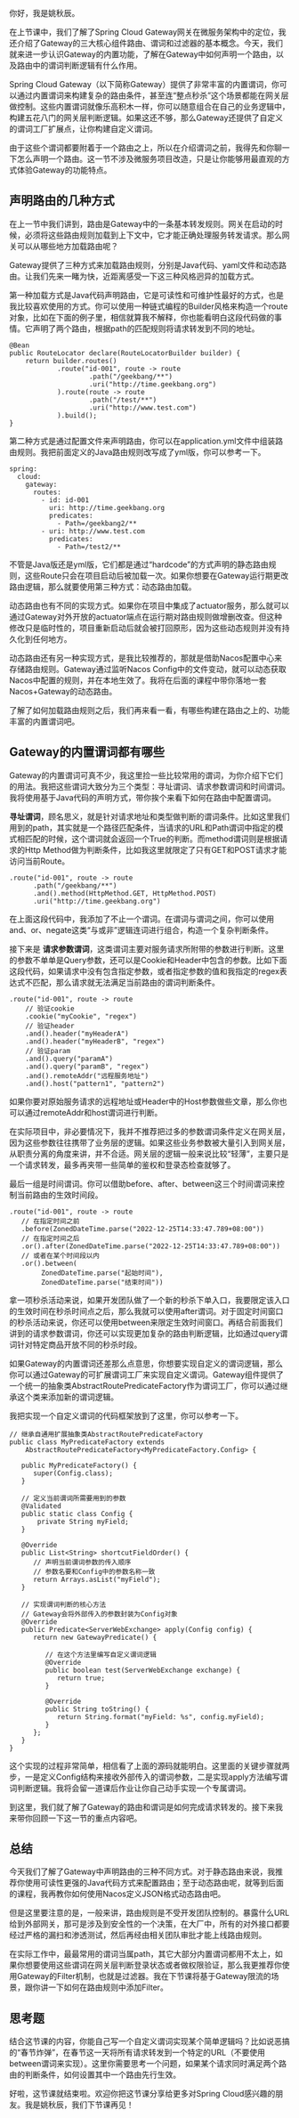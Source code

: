 你好，我是姚秋辰。

在上节课中，我们了解了Spring Cloud Gateway网关在微服务架构中的定位，我还介绍了Gateway的三大核心组件路由、谓词和过滤器的基本概念。今天，我们就来进一步认识Gateway的内置功能，了解在Gateway中如何声明一个路由，以及路由中的谓词判断逻辑有什么作用。

Spring Cloud Gateway（以下简称Gateway）提供了非常丰富的内置谓词，你可以通过内置谓词来构建复杂的路由条件，甚至连“整点秒杀”这个场景都能在网关层做控制。这些内置谓词就像乐高积木一样，你可以随意组合在自己的业务逻辑中，构建五花八门的网关层判断逻辑。如果这还不够，那么Gateway还提供了自定义的谓词工厂扩展点，让你构建自定义谓词。

由于这些个谓词都要附着于一个路由之上，所以在介绍谓词之前，我得先和你聊一下怎么声明一个路由。这一节不涉及微服务项目改造，只是让你能够用最直观的方式体验Gateway的功能特点。

## 声明路由的几种方式

在上一节中我们讲到，路由是Gateway中的一条基本转发规则。网关在启动的时候，必须将这些路由规则加载到上下文中，它才能正确处理服务转发请求。那么网关可以从哪些地方加载路由呢？

Gateway提供了三种方式来加载路由规则，分别是Java代码、yaml文件和动态路由。让我们先来一睹为快，近距离感受一下这三种风格迥异的加载方式。

第一种加载方式是Java代码声明路由，它是可读性和可维护性最好的方式，也是我比较喜欢使用的方式。你可以使用一种链式编程的Builder风格来构造一个route对象，比如在下面的例子里，相信就算我不解释，你也能看明白这段代码做的事情。它声明了两个路由，根据path的匹配规则将请求转发到不同的地址。

```plain
@Bean
public RouteLocator declare(RouteLocatorBuilder builder) {
    return builder.routes()
            .route("id-001", route -> route
                    .path("/geekbang/**")
                    .uri("http://time.geekbang.org")
            ).route(route -> route
                    .path("/test/**")
                    .uri("http://www.test.com")
            ).build();
}

```

第二种方式是通过配置文件来声明路由，你可以在application.yml文件中组装路由规则。我把前面定义的Java路由规则改写成了yml版，你可以参考一下。

```plain
spring:
  cloud:
    gateway:
      routes:
        - id: id-001
          uri: http://time.geekbang.org
          predicates:
            - Path=/geekbang2/**
        - uri: http://www.test.com
          predicates:
            - Path=/test2/**

```

不管是Java版还是yml版，它们都是通过“hardcode”的方式声明的静态路由规则，这些Route只会在项目启动后被加载一次。如果你想要在Gateway运行期更改路由逻辑，那么就要使用第三种方式：动态路由加载。

动态路由也有不同的实现方式。如果你在项目中集成了actuator服务，那么就可以通过Gateway对外开放的actuator端点在运行期对路由规则做增删改查。但这种修改只是临时性的，项目重新启动后就会被打回原形，因为这些动态规则并没有持久化到任何地方。

动态路由还有另一种实现方式，是我比较推荐的，那就是借助Nacos配置中心来存储路由规则。Gateway通过监听Nacos Config中的文件变动，就可以动态获取Nacos中配置的规则，并在本地生效了。我将在后面的课程中带你落地一套Nacos+Gateway的动态路由。

了解了如何加载路由规则之后，我们再来看一看，有哪些构建在路由之上的、功能丰富的内置谓词吧。

## Gateway的内置谓词都有哪些

Gateway的内置谓词可真不少，我这里捡一些比较常用的谓词，为你介绍下它们的用法。我把这些谓词大致分为三个类型：寻址谓词、请求参数谓词和时间谓词。我将使用基于Java代码的声明方式，带你挨个来看下如何在路由中配置谓词。

**寻址谓词**，顾名思义，就是针对请求地址和类型做判断的谓词条件。比如这里我们用到的path，其实就是一个路径匹配条件，当请求的URL和Path谓词中指定的模式相匹配的时候，这个谓词就会返回一个True的判断。而method谓词则是根据请求的Http Method做为判断条件，比如我这里就限定了只有GET和POST请求才能访问当前Route。

```plain
.route("id-001", route -> route
      .path("/geekbang/**")
      .and().method(HttpMethod.GET, HttpMethod.POST)
      .uri("http://time.geekbang.org")

```

在上面这段代码中，我添加了不止一个谓词。在谓词与谓词之间，你可以使用and、or、negate这类“与或非”逻辑连词进行组合，构造一个复杂判断条件。

接下来是 **请求参数谓词**，这类谓词主要对服务请求所附带的参数进行判断。这里的参数不单单是Query参数，还可以是Cookie和Header中包含的参数。比如下面这段代码，如果请求中没有包含指定参数，或者指定参数的值和我指定的regex表达式不匹配，那么请求就无法满足当前路由的谓词判断条件。

```plain
.route("id-001", route -> route
    // 验证cookie
    .cookie("myCookie", "regex")
    // 验证header
    .and().header("myHeaderA")
    .and().header("myHeaderB", "regex")
    // 验证param
    .and().query("paramA")
    .and().query("paramB", "regex")
    .and().remoteAddr("远程服务地址")
    .and().host("pattern1", "pattern2")

```

如果你要对原始服务请求的远程地址或Header中的Host参数做些文章，那么你也可以通过remoteAddr和host谓词进行判断。

在实际项目中，非必要情况下，我并不推荐把过多的参数谓词条件定义在网关层，因为这些参数往往携带了业务层的逻辑。如果这些业务参数被大量引入到网关层，从职责分离的角度来讲，并不合适。网关层的逻辑一般来说比较“轻薄”，主要只是一个请求转发，最多再夹带一些简单的鉴权和登录态检查就够了。

最后一组是时间谓词。你可以借助before、after、between这三个时间谓词来控制当前路由的生效时间段。

```plain
.route("id-001", route -> route
   // 在指定时间之前
   .before(ZonedDateTime.parse("2022-12-25T14:33:47.789+08:00"))
   // 在指定时间之后
   .or().after(ZonedDateTime.parse("2022-12-25T14:33:47.789+08:00"))
   // 或者在某个时间段以内
   .or().between(
        ZonedDateTime.parse("起始时间"),
        ZonedDateTime.parse("结束时间"))

```

拿一项秒杀活动来说，如果开发团队做了一个新的秒杀下单入口，我要限定该入口的生效时间在秒杀时间点之后，那么我就可以使用after谓词。对于固定时间窗口的秒杀活动来说，你还可以使用between来限定生效时间窗口。再结合前面我们讲到的请求参数谓词，你还可以实现更加复杂的路由判断逻辑，比如通过query谓词针对特定商品开放不同的秒杀时段。

如果Gateway的内置谓词还差那么点意思，你想要实现自定义的谓词逻辑，那么你可以通过Gateway的可扩展谓词工厂来实现自定义谓词。Gateway组件提供了一个统一的抽象类AbstractRoutePredicateFactory作为谓词工厂，你可以通过继承这个类来添加新的谓词逻辑。

我把实现一个自定义谓词的代码框架放到了这里，你可以参考一下。

```plain
// 继承自通用扩展抽象类AbstractRoutePredicateFactory
public class MyPredicateFactory extends
    AbstractRoutePredicateFactory<MyPredicateFactory.Config> {

   public MyPredicateFactory() {
      super(Config.class);
   }

   // 定义当前谓词所需要用到的参数
   @Validated
   public static class Config {
       private String myField;
   }

   @Override
   public List<String> shortcutFieldOrder() {
      // 声明当前谓词参数的传入顺序
      // 参数名要和Config中的参数名称一致
      return Arrays.asList("myField");
   }

   // 实现谓词判断的核心方法
   // Gateway会将外部传入的参数封装为Config对象
   @Override
   public Predicate<ServerWebExchange> apply(Config config) {
      return new GatewayPredicate() {

         // 在这个方法里编写自定义谓词逻辑
         @Override
         public boolean test(ServerWebExchange exchange) {
            return true;
         }

         @Override
         public String toString() {
            return String.format("myField: %s", config.myField);
         }
      };
   }
}

```

这个实现的过程非常简单，相信看了上面的源码就能明白。这里面的关键步骤就两步，一是定义Config结构来接收外部传入的谓词参数，二是实现apply方法编写谓词判断逻辑。我将会留一道课后作业让你自己动手实现一个专属谓词。

到这里，我们就了解了Gateway的路由和谓词是如何完成请求转发的。接下来我来带你回顾一下这一节的重点内容吧。

## 总结

今天我们了解了Gateway中声明路由的三种不同方式。对于静态路由来说，我推荐你使用可读性更强的Java代码方式来配置路由；至于动态路由呢，就等到后面的课程，我再教你如何使用Nacos定义JSON格式动态路由吧。

但是这里要注意的是，一般来讲，路由规则是不受开发团队控制的。暴露什么URL给到外部网关，那可是涉及到安全性的一个决策，在大厂中，所有的对外接口都要经过严格的漏扫和渗透测试，然后再经由相关团队审批才能上线路由规则。

在实际工作中，最最常用的谓词当属path，其它大部分内置谓词都用不太上，如果你想要使用这些谓词在网关层判断登录状态或者做权限验证，那么我更推荐你使用Gateway的Filter机制，也就是过滤器。我在下节课将基于Gateway限流的场景，跟你讲一下如何在路由规则中添加Filter。

## 思考题

结合这节课的内容，你能自己写一个自定义谓词实现某个简单逻辑吗？比如说恶搞的“春节炸弹”，在春节这一天将所有请求转发到一个特定的URL（不要使用between谓词来实现）。这里你需要思考一个问题，如果某个请求同时满足两个路由的判断条件，如何设置其中一个路由先行生效。

好啦，这节课就结束啦。欢迎你把这节课分享给更多对Spring Cloud感兴趣的朋友。我是姚秋辰，我们下节课再见！
